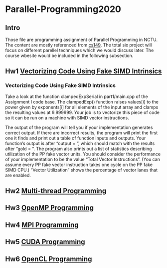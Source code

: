 # Parallel-Programming2020

## Intro
Those file are programming assignment of Parallel Programming in NCTU. The content are mostly referenced from [cs149](http://cs149.stanford.edu/fall20).
The total six project will focus on different parellel techniques which we would discuss later. The course wbesite would be included in the following subsection.



## Hw1 [Vectorizing Code Using Fake SIMD Intrinsics](https://nctu-sslab.github.io/PP-f20/HW1/)

### Vectorizing Code Using Fake SIMD Intrinsics

Take a look at the function clampedExpSerial in part1/main.cpp of the Assignment I code base. The clampedExp() function raises values[i] to the power given by exponents[i] for all elements of the input array and clamps the resulting values at 9.999999. Your job is to vectorize this piece of code so it can be run on a machine with SIMD vector instructions.

The output of the program will tell you if your implementation generates correct output. If there are incorrect results, the program will print the first one it finds and print out a table of function inputs and outputs. Your function’s output is after “output = “, which should match with the results after “gold = “. The program also prints out a list of statistics describing utilization of the PP fake vector units. You should consider the performance of your implementation to be the value “Total Vector Instructions”. (You can assume every PP fake vector instruction takes one cycle on the PP fake SIMD CPU.) “Vector Utilization” shows the percentage of vector lanes that are enabled.


## Hw2 [Multi-thread Programming](https://nctu-sslab.github.io/PP-f20//HW2/)

## Hw3 [OpenMP Programming](https://nctu-sslab.github.io/PP-f20/HW3/)

## Hw4 [MPI Programming](https://nctu-sslab.github.io/PP-f20/HW4/)

## Hw5 [CUDA Programming](https://nctu-sslab.github.io/PP-f20/HW5/)

## Hw6 [OpenCL Programming](https://nctu-sslab.github.io/PP-f20/HW6/)
